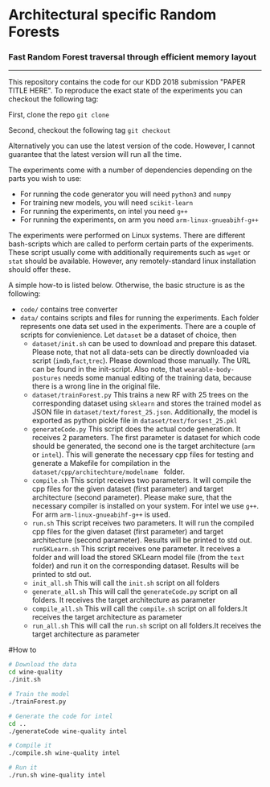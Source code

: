 # Architectural specific Random Forests
### Fast Random Forest traversal through efficient memory layout 

---

This repository contains the code for our KDD 2018 submission "PAPER TITLE HERE". To reproduce the exact state of the experiments you can checkout the following tag:

First, clone the repo ``git clone ``

Second, checkout the following tag ``git checkout``

Alternatively you can use the latest version of the code. However, I cannot guarantee that the latest version will run all the time. 

The experiments come with a number of dependencies depending on the parts you wish to use:

* For running the code generator you will need ``python3`` and ``numpy``
* For training new models, you will need ``scikit-learn``
* For running the experiments, on intel you need ``g++``
* For running the experiments, on arm you need ``arm-linux-gnueabihf-g++``

The experiments were performed on Linux systems. There are different bash-scripts which are called to perform certain parts of the experiments. These script usually come with additionally requirements such as ``wget`` or ``stat`` should be available. However, any remotely-standard linux installation should offer these.

A simple how-to is listed below. Otherwise, the basic structure is as the following:

* ``code/`` contains tree converter  
* ``data/`` contains scripts and files for running the experiments. Each folder represents one data set used in the experiments. There are a couple of scripts for convienience. Let ``dataset`` be a dataset of choice, then
    * ``dataset/init.sh`` can be used to download and prepare this dataset. Please note, that not all data-sets can be directly downloaded via script (``imdb``,``fact``,``trec``). Please download those manually. The URL can be found in the init-script. Also note, that ``wearable-body-postures`` needs some manual editing of the training data, because there is a wrong line in the original file.
    * ``dataset/trainForest.py`` This trains a new RF with 25 trees on the corresponding dataset using ``sklearn`` and stores the trained model as JSON file in ``dataset/text/forest_25.json``. Additionally, the model is exported as python pickle file in ``dataset/text/forsest_25.pkl``
    * ``generateCode.py`` This script does the actual code generation. It receives 2 parameters. The first parameter is dataset for which code should be generated, the second one is the target architecture (``arm`` or ``intel``). This will generate the necessary  cpp files for testing and generate a Makefile for compilation in the ``dataset/cpp/architechture/modelname `` folder. 
    * ``compile.sh`` This script receives two parameters. It will compile the cpp files for the given dataset (first parameter) and target architecture (second parameter). Please make sure, that the necessary compiler is installed on your system. For intel we use ``g++``. For arm ``arm-linux-gnueabihf-g++`` is used. 
    * ``run.sh`` This script receives two parameters. It will run the compiled cpp files for the given dataset (first parameter) and target architecture (second parameter). Results will be printed to std out. 
      ``runSKLearn.sh`` This script receives one parameter. It receives a folder and  will load the stored SKLearn model file (from the ``text`` folder) and run it on the corresponding dataset. Results will be printed to std out.
    * ``init_all.sh`` This will call the ``init.sh`` script on all folders
    * ``generate_all.sh`` This will call the ``generateCode.py`` script on all folders. It receives the target architecture as parameter
    * ``compile_all.sh`` This will call the ``compile.sh`` script on all folders.It receives the target architecture as parameter
    * ``run_all.sh`` This will call the ``run.sh`` script on all folders.It receives the target architecture as parameter


#How to

```bash
# Download the data
cd wine-quality
./init.sh

# Train the model
./trainForest.py

# Generate the code for intel
cd ..
./generateCode wine-quality intel

# Compile it
./compile.sh wine-quality intel

# Run it
./run.sh wine-quality intel
```